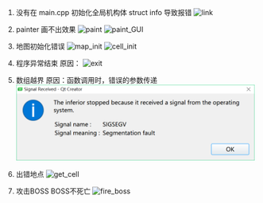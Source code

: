 1. 没有在 main.cpp 初始化全局机构体 struct info 导致报错
![link](https://github.com/daisuki3/TankWar/tree/master/de\array.png)

2. painter 画不出效果 
![paint](https://github.com/daisuki3/TankWar/tree/master/de\paint.png)
![paint_GUI](https://github.com/daisuki3/TankWar/tree/master/de\paintGUI.png)

3. 地图初始化错误
![map_init](https://github.com/daisuki3/TankWar/tree/master/de/map_init.png)
![cell_init](https://github.com/daisuki3/TankWar/tree/master/de/cell_init.png)

4. 程序异常结束 原因：
![exit](https://github.com/daisuki3/TankWar/tree/master/de/exit.png)

5. 数组越界 原因：函数调用时，错误的参数传递
![array](https://github.com/daisuki3/TankWar/blob/master/de/array.png)


6. 出错地点
![get_cell](https://github.com/daisuki3/TankWar/tree/master/de/get_cell.png)

7. 攻击BOSS BOSS不死亡
![fire_boss](https://github.com/daisuki3/TankWar/tree/master/de/fire_boss.png)




